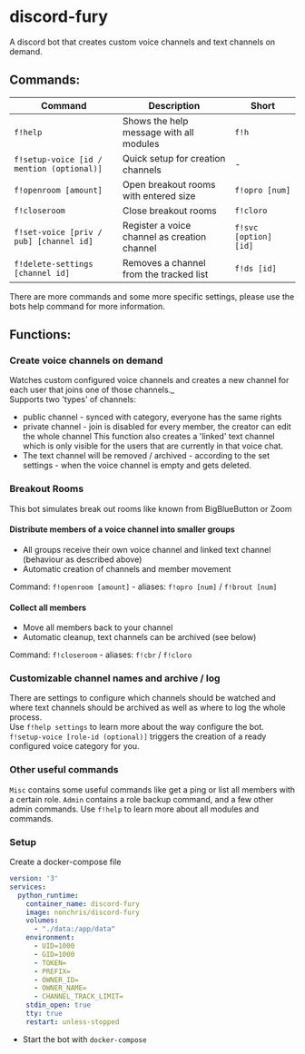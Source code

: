 # discord-fury
A discord bot that creates custom voice channels and text channels on demand.

## Commands:
| Command | Description | Short |  
| ------ |   ------ | ------- | 
| `f!help` | Shows the help message with all modules | `f!h` |
|`f!setup-voice [id / mention (optional)]` | Quick setup for creation channels | - |
| `f!openroom [amount]` | Open breakout rooms with entered size | `f!opro [num]` |
| `f!closeroom` | Close breakout rooms | `f!cloro` |
| `f!set-voice [priv / pub] [channel id]` | Register a voice channel as creation channel | `f!svc [option] [id]`|
| `f!delete-settings [channel id]` | Removes a channel from the tracked list | `f!ds [id]` |

There are more commands and some more specific settings, please use the bots help command for more information.

## Functions:
### Create voice channels on demand
Watches custom configured voice channels and creates a new channel for each user that joins one of those channels._  
Supports two 'types' of channels:
* public channel - synced with category, everyone has the same rights  
* private channel - join is disabled for every member, the creator can edit the whole channel
This function also creates a 'linked' text channel which is only visible for the users that are currently in that voice chat.
* The text channel will be removed / archived - according to the set settings - when the voice channel is empty and gets deleted.

### Breakout Rooms
This bot simulates break out rooms like known from BigBlueButton or Zoom
#### Distribute members of a voice channel into smaller groups 
* All groups receive their own voice channel and linked text channel (behaviour as described above)
* Automatic creation of channels and member movement

Command: `f!openroom [amount]` - aliases: `f!opro [num]` / `f!brout [num]`

#### Collect all members
* Move all members back to your channel
* Automatic cleanup, text channels can be archived (see below)

Command: `f!closeroom` - aliases: `f!cbr` / `f!cloro`

### Customizable channel names and archive / log
There are settings to configure which channels should be watched and where text channels should be archived as well as where to log the whole process.  
Use `f!help settings` to learn more about the way configure the bot.  
`f!setup-voice [role-id (optional)]` triggers the creation of a ready configured voice category for you.

### Other useful commands
`Misc` contains some useful commands like get a ping or list all members with a certain role.
`Admin` contains a role backup command, and a few other admin commands.
Use `f!help` to learn more about all modules and commands.

### Setup
Create a docker-compose file
```yaml
version: '3'
services:
  python_runtime:
    container_name: discord-fury
    image: nonchris/discord-fury
    volumes:
      - "./data:/app/data"
    environment:
      - UID=1000 
      - GID=1000
      - TOKEN=
      - PREFIX=
      - OWNER_ID=
      - OWNER_NAME=
      - CHANNEL_TRACK_LIMIT=
    stdin_open: true
    tty: true
    restart: unless-stopped
```
* Start the bot with `docker-compose`
